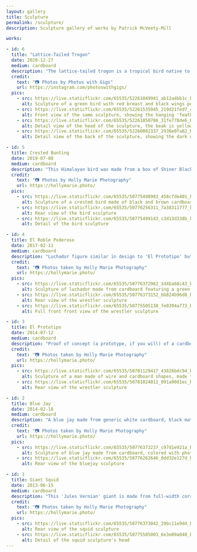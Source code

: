 ```yaml
---
layout: gallery
title: Sculpture
permalink: /sculpture/
description: Sculpture gallery of works by Patrick McVeety-Mill

works:

- id: 6
  title: "Lattice-Tailed Trogon"
  date: 2020-12-27
  medium: cardboard
  description: "The lattice-tailed trogon is a tropical bird native to Costa Rica and Panama, made as a gift celebrating a trip to the former. Another more detailed work, and first I've done 'perched' instead of free standing - I like it, how about you? This was made from plain corrugated cardboard, Lone Star, Southern Tier 2xOne, and St. Arnold White Noise boxes."
  credit:
    text: "📷 Photos by Photos with Gigs"
    url: https://instagram.com/photoswithgigs/
  pics:
    - src: https://live.staticflickr.com/65535/52261049941_ab12a4bb1c_b.jpg
      alt: Sculpture of a green bird with red breast and black wings perched on a branch made of cardboard from different beer boxes
    - src: https://live.staticflickr.com/65535/52261535045_219d21fed7_c.jpg
      alt: Front view of the same sculpture, showing the hanging 'feathers' over the red breast, the words 'The national' can be seen printed on the red, part of Lone Star's slogan, and the inside tail is black splattered like television fuzz
    - src: https://live.staticflickr.com/65535/52261050786_31fe778de6_b.jpg
      alt: Detail view of the head of the sculpture, the beak is yellow, protruding from an extra piece of green cardboard, also with men on unicycles woven into the green pattern of the beer box
    - src: https://live.staticflickr.com/65535/52260082337_2936e0fa82_b.jpg
      alt: Detail view of the back of the sculpture, showing the dark green outside tail feathers featuring 'With Texas' printed on one feature, as well as printed hops on the upper wings, the word 'malt' is also visible on the back of the branch

- id: 5
  title: Crested Bunting
  date: 2019-07-08
  medium: cardboard
  description: "This Himalayan bird was made from a box of Shiner Black lager and a bag from Cavendar's Boot city. A bit more detail in this one than any of the birds before it, and the first plumage-heavy crest, too. This was made for a charity auction at work."
  credit:
    text: "📷 Photos by Holly Marie Photography"
    url: https://hollymarie.photo/
  pics:
    - src: https://live.staticflickr.com/65535/50775498983_458cfde401_k.jpg
      alt: Sculpture of a crested bird made of black and brown cardboard
    - src: https://live.staticflickr.com/65535/50776256311_7a38311777_k.jpg
      alt: Rear view of the bird sculpture
    - src: https://live.staticflickr.com/65535/50775499143_c3d13d338b_k.jpg
      alt: Detail of the bird sculpture

- id: 4
  title: El Roble Poderoso
  date: 2017-02-11
  medium: cardboard
  description: "Luchador figure similar in design to 'El Prototipo' but decorated with the leafy green box art from Sierra Nevada's Torpedo IPA to best represent 'The Mighty Oak.' Unlike El Prototipo, El Roble Poderoso has trouble standing on his own two feet, so he has a nice gynmists's stand to lean on. This was entered into an art contest for City of Austin employees and their families. It did not win."
  credit:
    text: "📷 Photos taken by Holly Marie Photography"
    url: https://hollymarie.photo/
  pics:
    - src: https://live.staticflickr.com/65535/50776372962_1d4ba68c43_b.jpg
      alt: Sculpture of luchador made from cardboard featuring a green mask and evocations of a tree
    - src: https://live.staticflickr.com/65535/50776373152_bb824b96d8_b.jpg
      alt: Rear view of the wrestler sculpture
    - src: https://live.staticflickr.com/65535/50775505138_fe0394a773_b.jpg
      alt: Full front front view of the wrestler sculpture

- id: 3
  title: El Prototipo
  date: 2014-07-12
  medium: cardboard
  description: "Proof of concept (a prototype, if you will) of a cardboard action figure -type sculpture. Some simple muscle-shapes made pose-able by florists' wire. This pattern was followed again much later and more fully-decorated to make 'El Roble Poderoso.'"
  credit:
    text: "📷 Photos taken by Holly Marie Photography"
    url: https://hollymarie.photo/
  pics:
    - src: https://live.staticflickr.com/65535/50781129417_43826bdc94_b.jpg
      alt: Sculpture of a man made of wire and cardboard shapes, made to look like a masked wrestler with ink marker
    - src: https://live.staticflickr.com/65535/50781024011_091a90d1ec_b.jpg
      alt: Rear view of the wrestler sculpture

- id: 2
  title: Blue Jay
  date: 2014-02-18
  medium: cardboard
  description: "A blue jay made from generic white cardboard, black matte board, and St. Arnold's Spring Bock box. At the time, the spring bock featured a lovely photo of bluebonnets. They've since changed all their labels to stylized illustrations, which are still very nice."
  credit:
    text: "📷 Photos taken by Holly Marie Photography"
    url: https://hollymarie.photo/
  pics:
    - src: https://live.staticflickr.com/65535/50776373237_c97d1e921a_b.jpg
      alt: Sculpture of blue jay made from cardboard, colored with photo of bluebonnet flowers
    - src: https://live.staticflickr.com/65535/50776262646_0dd32e127d_b.jpg
      alt: Rear view of the bluejay sculpture

- id: 1
  title: Giant Squid
  date: 2013-06-15
  medium: cardboard
  description: "This 'Jules Vernian' giant is made from full-width corrugated 12-pack boxes. Specifically Shiner Ruby Redbird (a summer favorite) and the Boulevard brewing mix-12, which also contains some choice brews. Boulevard's boxes are also great for colorful storage. One of my largest pieces, and the first to include 'exposed' corrugation as an intentional detail."
  credit:
    text: "📷 Photos taken by Holly Marie Photography"
    url: https://hollymarie.photo/
  pics:
    - src: https://live.staticflickr.com/65535/50776373042_29bc11e9d4_b.jpg
      alt: Rear view of the squid sculpture
    - src: https://live.staticflickr.com/65535/50775505003_6e3e09a040_b.jpg
      alt: Detail of the squid sculpture's head
---
```


